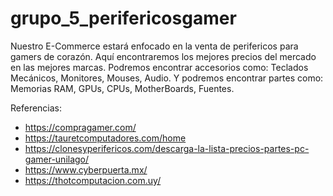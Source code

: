 # grupo_5_perifericosgamer
Nuestro E-Commerce estará enfocado en la venta de perifericos para gamers de corazón.
Aquí encontraremos los mejores precios del mercado en las mejores marcas. 
Podremos encontrar accesorios  como: Teclados Mecánicos, Monitores, Mouses, Audio.
Y podremos encontrar partes como: Memorias RAM, GPUs, CPUs, MotherBoards, Fuentes. 


Referencias: 
- https://compragamer.com/
- https://tauretcomputadores.com/home
- https://clonesyperifericos.com/descarga-la-lista-precios-partes-pc-gamer-unilago/
- https://www.cyberpuerta.mx/
- https://thotcomputacion.com.uy/
